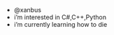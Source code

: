 - @xanbus
- i’m interested in C#,C++,Python
- i’m currently learning how to die

<!---
onlyverzide/onlyverzide is a ✨ special ✨ repository because its `README.md` (this file) appears on your GitHub profile.
You can click the Preview link to take a look at your changes.
--->
